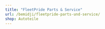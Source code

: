 ```yaml
---
title: "FleetPride Parts & Service"
url: /bemidji/fleetpride-parts-und-service/
shop: Autoteile
---
```

